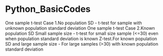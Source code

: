 # Python_BasicCodes

One sample t-test Case 1.No population SD - t-test for sample with unknown population standard deviation
One sample t-test Case 2.Known population SD Small sample size - t-test for small size sample (<=30) even when population standard deviation is known
Z-test.For known population SD and large sample size - For large samples (>30) with known population standard deviation 
